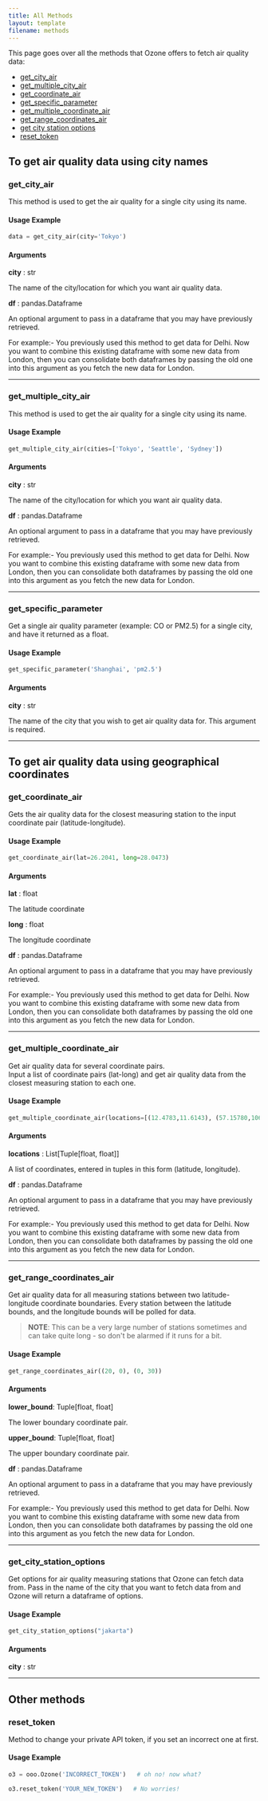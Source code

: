 ```yaml
---
title: All Methods
layout: template
filename: methods
--- 
```


This page goes over all the methods that Ozone offers to fetch air quality data:

* [get_city_air](#get_city_air) 
* [get_multiple_city_air](#get_multiple_city_air)
* [get_coordinate_air](#get_coordinate_air)
* [get_specific_parameter](#get_specific_parameter)
* [get_multiple_coordinate_air](#get_multiple_coordinate_air)
* [get_range_coordinates_air](#get_range_coordinates_air)
* [get city station options](#get_city_station_options)
* [reset_token](#reset_token)


## To get air quality data using city names

### get_city_air

This method is used to get the air quality for a single city using its name.

#### Usage Example

```python
data = get_city_air(city='Tokyo')
```

#### Arguments

**city** : str

The name of the city/location for which you want air quality data.

**df** : pandas.Dataframe

An optional argument to pass in a dataframe that you may have previously retrieved. 

For example:- You previously used this method to get data for Delhi. Now you want to combine this existing dataframe with some new data from London, then you can consolidate both dataframes by passing the old one into this argument as you fetch the new data for London.

---

### get_multiple_city_air

This method is used to get the air quality for a single city using its name.

#### Usage Example

```python
get_multiple_city_air(cities=['Tokyo', 'Seattle', 'Sydney'])
```

#### Arguments

**city** : str

The name of the city/location for which you want air quality data.

**df** : pandas.Dataframe

An optional argument to pass in a dataframe that you may have previously retrieved. 

For example:- You previously used this method to get data for Delhi. Now you want to combine this existing dataframe with some new data from London, then you can consolidate both dataframes by passing the old one into this argument as you fetch the new data for London.

---

### get_specific_parameter

Get a single air quality parameter (example: CO or PM2.5) for a single city, and have it returned as a float.

#### Usage Example

```python
get_specific_parameter('Shanghai', 'pm2.5')
```

#### Arguments

**city** : str

The name of the city that you wish to get air quality data for. This argument is required.

---
## To get air quality data using geographical coordinates

### get_coordinate_air

Gets the air quality data for the closest measuring station to the input coordinate pair (latitude-longitude). 

#### Usage Example

```python
get_coordinate_air(lat=26.2041, long=28.0473)
```

#### Arguments

**lat** : float

The latitude coordinate

**long** : float

The longitude coordinate

**df** : pandas.Dataframe

An optional argument to pass in a dataframe that you may have previously retrieved. 

For example:- You previously used this method to get data for Delhi. Now you want to combine this existing dataframe with some new data from London, then you can consolidate both dataframes by passing the old one into this argument as you fetch the new data for London.

---

### get_multiple_coordinate_air

Get air quality data for several coordinate pairs.  
Input a list of coordinate pairs (lat-long) and get air quality data from the closest measuring station to each one. 

#### Usage Example

```python
get_multiple_coordinate_air(locations=[(12.4783,11.6143), (57.15780,106.75697), (-35.04664, 120.51377)])
```

#### Arguments

**locations** : List[Tuple[float, float]]

A list of coordinates, entered in tuples in this form (latitude, longitude).

**df** : pandas.Dataframe

An optional argument to pass in a dataframe that you may have previously retrieved. 

For example:- You previously used this method to get data for Delhi. Now you want to combine this existing dataframe with some new data from London, then you can consolidate both dataframes by passing the old one into this argument as you fetch the new data for London.

---

### get_range_coordinates_air

Get air quality data for all measuring stations between two latitude-longitude coordinate boundaries. Every station between the latitude bounds, and the longitude bounds will be polled for data.

> **NOTE**: This can be a very large number of stations sometimes and can take quite long - so don't be alarmed if it runs for a bit.

#### Usage Example

```python
get_range_coordinates_air((20, 0), (0, 30))
```

#### Arguments

**lower_bound**: Tuple[float, float]

The lower boundary coordinate pair.

**upper_bound**: Tuple[float, float]

The upper boundary coordinate pair.

**df** : pandas.Dataframe

An optional argument to pass in a dataframe that you may have previously retrieved. 

For example:- You previously used this method to get data for Delhi. Now you want to combine this existing dataframe with some new data from London, then you can consolidate both dataframes by passing the old one into this argument as you fetch the new data for London.

---

### get_city_station_options

Get options for air quality measuring stations that Ozone can fetch data from. Pass in the name of the city that you want to fetch data from and Ozone will return a dataframe of options.

#### Usage Example

```python
get_city_station_options("jakarta")
```
#### Arguments

**city** : str

---
## Other methods

### reset_token

Method to change your private API token, if you set an incorrect one at first. 

#### Usage Example

```python
o3 = ooo.Ozone('INCORRECT_TOKEN')   # oh no! now what?

o3.reset_token('YOUR_NEW_TOKEN')   # No worries!
```
